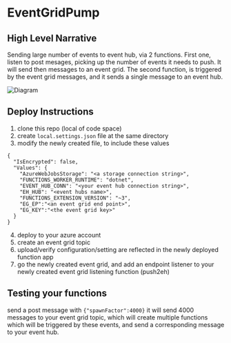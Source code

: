 # EventGridPump

## High Level Narrative
Sending large number of events to event hub, via 2 functions. 
First one, listen to post mesages, picking up the number of events it needs to push. It will send then messages to an event grid.
The second function, is triggered by the event grid messages, and it sends a single message to an event hub.

![Diagram](https://user-images.githubusercontent.com/37622785/92710016-14d2f100-f360-11ea-836b-16323566478e.png)

## Deploy Instructions
1. clone this repo (local of code space)
2. create `local.settings.json` file at the same directory
3. modify the newly created file, to include these values
```
{
  "IsEncrypted": false,
  "Values": {
    "AzureWebJobsStorage": "<a storage connection string>",
    "FUNCTIONS_WORKER_RUNTIME": "dotnet",
    "EVENT_HUB_CONN": "<your event hub connection string>",
    "EH_HUB": "<event hubs name>",
    "FUNCTIONS_EXTENSION_VERSION": "~3",
    "EG_EP":"<an event grid end point>",
    "EG_KEY":"<the event grid key>"
  }
}
```
4. deploy to your azure account
5. create an event grid topic
6. upload/verify configuration/setting are reflected in the newly deployed function app
7. go the newly created event grid, and add an endpoint listener to your newly created event grid listening function (push2eh)

## Testing your functions
send a post message with `{"spawnFactor":4000}` it will send 4000 messages to your event grid topic, which will create multiple functions which will be triggered by these events, and send a corresponding message to your  event hub.
